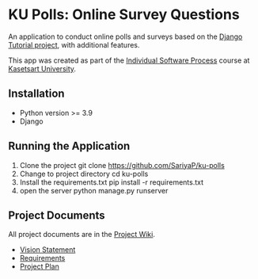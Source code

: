 # KU Polls: Online Survey Questions 

An application to conduct online polls and surveys based
on the [Django Tutorial project]([https://www.w3schools.com/django/](https://docs.djangoproject.com/en/4.1/intro/tutorial02/)), with
additional features.

This app was created as part of the [Individual Software Process](
https://cpske.github.io/ISP) course at [Kasetsart University](https://www.ku.ac.th).

## Installation

- Python version >= 3.9
- Django

## Running the Application

1. Clone the project
   git clone https://github.com/SariyaP/ku-polls
2. Change to project directory
   cd ku-polls
3. Install the requirements.txt
   pip install -r requirements.txt
4. open the server
   python manage.py runserver
   

## Project Documents
All project documents are in the [Project Wiki](https://github.com/SariyaP/ku-polls/wiki).

- [Vision Statement](https://github.com/SariyaP/ku-polls/wiki/Project-Plan)
- [Requirements](https://github.com/SariyaP/ku-polls/wiki/Requirements)
- [Project Plan](https://github.com/SariyaP/ku-polls/wiki/Vision-and-Scope)

